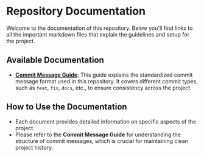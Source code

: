 # Repository Documentation

Welcome to the documentation of this repository. Below you'll find links to all the important markdown files that explain the guidelines and setup for the project.

## Available Documentation

- **[Commit Message Guide](commit-guide.md)**: This guide explains the standardized commit message format used in this repository. It covers different commit types, such as `feat`, `fix`, `docs`, etc., to ensure consistency across the project.

## How to Use the Documentation

- Each document provides detailed information on specific aspects of the project.
- Please refer to the **Commit Message Guide** for understanding the structure of commit messages, which is crucial for maintaining clean project history.
